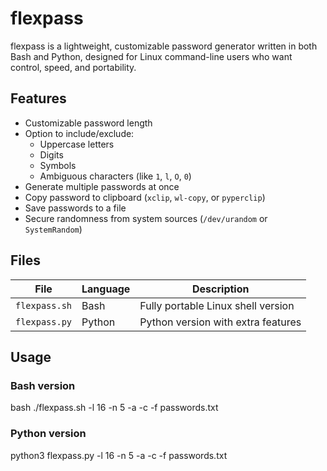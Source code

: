 
# flexpass

flexpass is a lightweight, customizable password generator written in both Bash and Python, designed for Linux command-line users who want control, speed, and portability.


## Features

- Customizable password length
- Option to include/exclude:
  - Uppercase letters
  - Digits
  - Symbols
  - Ambiguous characters (like `1`, `l`, `O`, `0`)
- Generate multiple passwords at once
- Copy password to clipboard (`xclip`, `wl-copy`, or `pyperclip`)
- Save passwords to a file
- Secure randomness from system sources (`/dev/urandom` or `SystemRandom`)


## Files

| File          | Language | Description                         |
|---------------|----------|-------------------------------------|
| `flexpass.sh` | Bash     | Fully portable Linux shell version  |
| `flexpass.py` | Python   | Python version with extra features  |


## Usage

### Bash version

bash
./flexpass.sh -l 16 -n 5 -a -c -f passwords.txt

### Python version 
python3 flexpass.py -l 16 -n 5 -a -c -f passwords.txt





